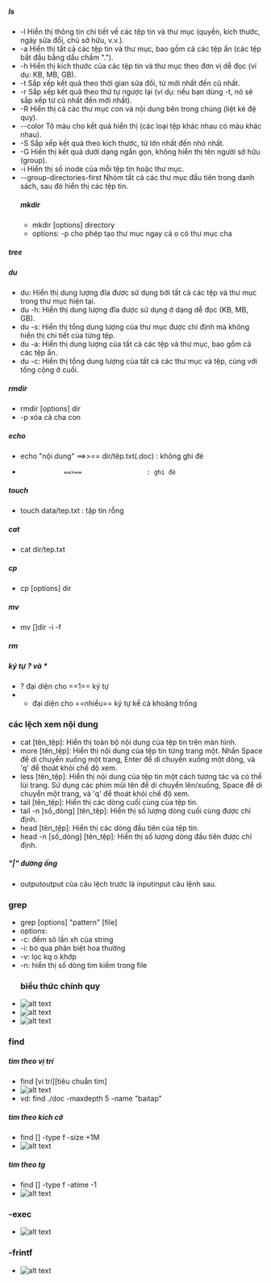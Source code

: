 ##### ls 
- -l	Hiển thị thông tin chi tiết về các tệp tin và thư mục (quyền, kích thước, ngày sửa đổi, chủ sở hữu, v.v.).
- -a	Hiển thị tất cả các tệp tin và thư mục, bao gồm cả các tệp ẩn (các tệp bắt đầu bằng dấu chấm ".").
- -h	Hiển thị kích thước của các tệp tin và thư mục theo đơn vị dễ đọc (ví dụ: KB, MB, GB).
- -t	Sắp xếp kết quả theo thời gian sửa đổi, từ mới nhất đến cũ nhất.
- -r	Sắp xếp kết quả theo thứ tự ngược lại (ví dụ: nếu bạn dùng -t, nó sẽ sắp xếp từ cũ nhất đến mới nhất).
- -R	Hiển thị cả các thư mục con và nội dung bên trong chúng (liệt kê đệ quy).
- --color	Tô màu cho kết quả hiển thị (các loại tệp khác nhau có màu khác nhau).
- -S	Sắp xếp kết quả theo kích thước, từ lớn nhất đến nhỏ nhất.
- -G	Hiển thị kết quả dưới dạng ngắn gọn, không hiển thị tên người sở hữu (group).
- -i	Hiển thị số inode của mỗi tệp tin hoặc thư mục.
- --group-directories-first	Nhóm tất cả các thư mục đầu tiên trong danh sách, sau đó hiển thị các tệp tin.
  ##### mkdir 
  - mkdir [options] directory
  - options: -p cho phép tạo thư mục ngay cả o có thư mục cha
##### tree
##### du
- du: Hiển thị dung lượng đĩa được sử dụng bởi tất cả các tệp và thư mục trong thư mục hiện tại.
- du -h: Hiển thị dung lượng đĩa được sử dụng ở dạng dễ đọc (KB, MB, GB).
- du -s: Hiển thị tổng dung lượng của thư mục được chỉ định mà không hiển thị chi tiết của từng tệp.
- du -a: Hiển thị dung lượng của tất cả các tệp và thư mục, bao gồm cả các tệp ẩn.
- du -c: Hiển thị tổng dung lượng của tất cả các thư mục và tệp, cùng với tổng cộng ở cuối.
##### rmdir
- rmdir [options] dir
- -p xóa cả cha con
##### echo
- echo "nội dung" ==>>== dir/têp.txt(.doc) : không ghi đè
-                 ==>==                  : ghi đè   
##### touch 
- touch data/tep.txt : tập tin rỗng
##### cat 
- cat dir/tep.txt
##### cp
- cp [options] dir
 ##### mv
- mv []dir -i -f
##### rm

##### ký tự ? và *
- ? đại diện cho ==1== ký tự
- * đại diện cho ==nhiều== ký tự kể cả khoảng trống
### các lệch xem nội dung
- cat [tên_tệp]: Hiển thị toàn bộ nội dung của tệp tin trên màn hình.
- more [tên_tệp]: Hiển thị nội dung của tệp tin từng trang một. Nhấn Space để di chuyển xuống một trang, Enter để di chuyển xuống một dòng, và 'q' để thoát khỏi chế độ xem.
- less [tên_tệp]: Hiển thị nội dung của tệp tin một cách tương tác và có thể lùi trang. Sử dụng các phím mũi tên để di chuyển lên/xuống, Space để di chuyển một trang, và 'q' để thoát khỏi chế độ xem.
- tail [tên_tệp]: Hiển thị các dòng cuối cùng của tệp tin.
- tail -n [số_dòng] [tên_tệp]: Hiển thị số lượng dòng cuối cùng được chỉ định.
- head [tên_tệp]: Hiển thị các dòng đầu tiên của tệp tin.
- head -n [số_dòng] [tên_tệp]: Hiển thị số lượng dòng đầu tiên được chỉ định.
##### "|" đường ống
- outputoutput của câu lệch trước là inputinput câu lệnh sau.
### grep
- grep [options] "pattern" [file]
- options: 
- -c: đếm sô lần xh của string
- -i: bỏ qua phân biệt hoa thường
- -v: lọc kq o khớp
- -n: hiển thị số dòng tìm kiếm trong file
  ### biểu thức chính quy
- ![alt text](image.png)
- ![alt text](image-2.png)
- ![alt text](image-3.png)
### find
##### tìm theo vị trí 
- find [vi tri][tiêu chuẩn tìm]
- ![alt text](image-3.png)
- vd: find ./doc -maxdepth 5 -name "baitap"
##### tìm theo kích cỡ
- find [] -type f -size +1M
- ![alt text](image-4.png)
##### tìm theo tg
- find [] -type f -atime -1
- ![alt text](image-5.png)
### -exec
  - ![alt text](image-6.png)
### -frintf
  - ![alt text](image-7.png)